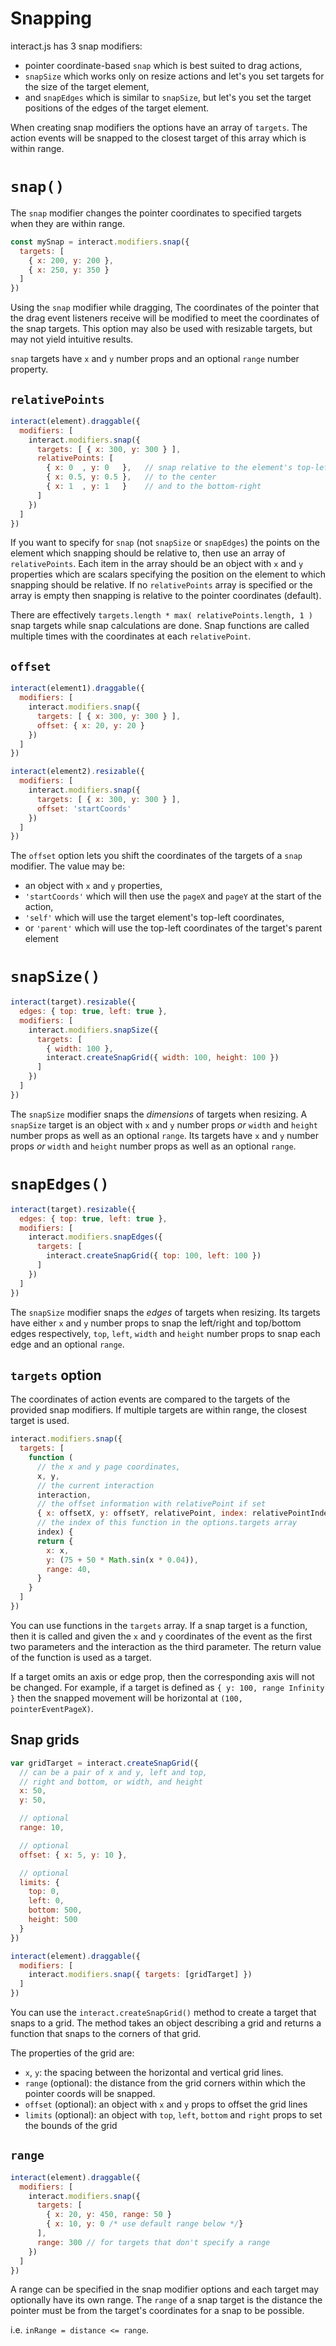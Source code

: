 Snapping
========

interact.js has 3 snap modifiers:

 - pointer coordinate-based `snap` which is best suited to drag actions,
 - `snapSize` which works only on resize actions and let's you set targets for
   the size of the target element,
 - and `snapEdges` which is similar to `snapSize`, but let's you set the target
   positions of the edges of the target element.

When creating snap modifiers the options have an array of `targets`. The action
events will be snapped to the closest target of this array which is within
range.

`snap()`
========

The `snap` modifier changes the pointer coordinates to specified targets when
they are within range.

```js
const mySnap = interact.modifiers.snap({
  targets: [
    { x: 200, y: 200 },
    { x: 250, y: 350 }
  ]
})
```

Using the `snap` modifier while dragging, The coordinates of the pointer that
the drag event listeners receive will be modified to meet the coordinates of the
snap targets. This option may also be used with resizable targets, but may not
yield intuitive results.

`snap` targets have `x` and `y` number props and an optional `range` number
property.

`relativePoints`
----------------

```javascript
interact(element).draggable({
  modifiers: [
    interact.modifiers.snap({
      targets: [ { x: 300, y: 300 } ],
      relativePoints: [
        { x: 0  , y: 0   },   // snap relative to the element's top-left,
        { x: 0.5, y: 0.5 },   // to the center
        { x: 1  , y: 1   }    // and to the bottom-right
      ]
    })
  ]
})
```

If you want to specify for `snap` (not `snapSize` or `snapEdges`) the points on
the element which snapping should be relative to, then use an array of
`relativePoints`. Each item in the array should be an object with `x` and `y`
properties which are scalars specifying the position on the element to which
snapping should be relative. If no `relativePoints` array is specified or the
array is empty then snapping is relative to the pointer coordinates (default).

There are effectively `targets.length * max( relativePoints.length, 1 )` snap
targets while snap calculations are done. Snap functions are called multiple
times with the coordinates at each `relativePoint`.

`offset`
--------

```javascript
interact(element1).draggable({
  modifiers: [
    interact.modifiers.snap({
      targets: [ { x: 300, y: 300 } ],
      offset: { x: 20, y: 20 }
    })
  ]
})

interact(element2).resizable({
  modifiers: [
    interact.modifiers.snap({
      targets: [ { x: 300, y: 300 } ],
      offset: 'startCoords'
    })
  ]
})
```

The `offset` option lets you shift the coordinates of the targets of a `snap`
modifier. The value may be:

 - an object with `x` and `y` properties,
 - `'startCoords'` which will then use the `pageX` and `pageY` at the start of
   the action,
 - `'self'` which will use the target element's top-left coordinates,
 - or `'parent'` which will use the top-left coordinates of the target's parent
   element

`snapSize()`
============

```js
interact(target).resizable({
  edges: { top: true, left: true },
  modifiers: [
    interact.modifiers.snapSize({
      targets: [
        { width: 100 },
        interact.createSnapGrid({ width: 100, height: 100 })
      ]
    })
  ]
})
```

The `snapSize` modifier snaps the *dimensions* of targets when resizing. A
`snapSize` target is an object with `x` and `y` number props *or* `width` and
`height` number props as well as an optional `range`.  Its targets have `x` and
`y` number props *or* `width` and `height` number props as well as an optional
`range`.

`snapEdges()`
=============

```js
interact(target).resizable({
  edges: { top: true, left: true },
  modifiers: [
    interact.modifiers.snapEdges({
      targets: [
        interact.createSnapGrid({ top: 100, left: 100 })
      ]
    })
  ]
})
```

The `snapSize` modifier snaps the *edges* of targets when resizing.  Its targets
have either `x` and `y` number props to snap the left/right and top/bottom edges
respectively, `top`, `left`, `width` and `height` number props to snap each edge
and an optional `range`.

`targets` option
----------------

The coordinates of action events are compared to the targets of the provided snap
modifiers. If multiple targets are within range, the closest target is used.

```js
interact.modifiers.snap({
  targets: [
    function (
      // the x and y page coordinates,
      x, y,
      // the current interaction
      interaction,
      // the offset information with relativePoint if set
      { x: offsetX, y: offsetY, relativePoint, index: relativePointIndex },
      // the index of this function in the options.targets array
      index) {
      return {
        x: x,
        y: (75 + 50 * Math.sin(x * 0.04)),
        range: 40,
      }
    }
  ]
})
```

You can use functions in the `targets` array. If a snap target is a function,
then it is called and given the `x` and `y` coordinates of the event as the
first two parameters and the interaction as the third parameter.  The return
value of the function is used as a target.

If a target omits an axis or edge prop, then the corresponding axis will not be
changed. For example, if a target is defined as `{ y: 100, range Infinity }`
then the snapped movement will be horizontal at `(100, pointerEventPageX)`.

Snap grids
----------

```javascript
var gridTarget = interact.createSnapGrid({
  // can be a pair of x and y, left and top,
  // right and bottom, or width, and height
  x: 50,
  y: 50,

  // optional
  range: 10,

  // optional
  offset: { x: 5, y: 10 },

  // optional
  limits: {
    top: 0,
    left: 0,
    bottom: 500,
    height: 500
  }
})

interact(element).draggable({
  modifiers: [
    interact.modifiers.snap({ targets: [gridTarget] })
  ]
})
```

You can use the `interact.createSnapGrid()` method to create a target that snaps
to a grid. The method takes an object describing a grid and returns a function
that snaps to the corners of that grid.

The properties of the grid are:

 - `x`, `y`: the spacing between the horizontal and vertical grid lines.
 - `range` (optional): the distance from the grid corners within which the
   pointer coords will be snapped.
 - `offset` (optional): an object with `x` and `y` props to offset the grid
   lines
 - `limits` (optional): an object with `top`, `left`, `bottom` and `right` props
   to set the bounds of the grid

`range`
-------

```javascript
interact(element).draggable({
  modifiers: [
    interact.modifiers.snap({
      targets: [
        { x: 20, y: 450, range: 50 }
        { x: 10, y: 0 /* use default range below */}
      ],
      range: 300 // for targets that don't specify a range
    })
  ]
})
```

A range can be specified in the snap modifier options and each target may
optionally have its own range. The `range` of a snap target is the distance the
pointer must be from the target's coordinates for a snap to be possible.

i.e. `inRange = distance <= range`.
